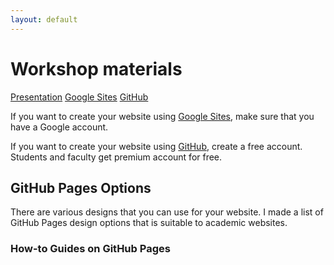 ```yaml
---
layout: default
---
```


# Workshop materials

[Presentation]()
[Google Sites](https://sites.google.com/new)
[GitHub](https://github.com/)

If you want to create your website using [Google Sites](https://sites.google.com/new), make sure that you have a Google account.

If you want to create your website using [GitHub](https://github.com/), create a free account. Students and faculty get premium account for free.

## GitHub Pages Options

There are various designs that you can use for your website. I made a list of GitHub Pages design options that is suitable to academic websites.

### How-to Guides on GitHub Pages
